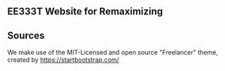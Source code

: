 ## EE333T Website for Remaximizing

## Sources
We make use of the MIT-Licensed and open source "Freelancer" theme, created by https://startbootstrap.com/
